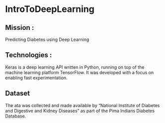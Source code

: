 # IntroToDeepLearning
<h2>Mission : </h2>
 Predicting Diabetes using Deep Learning
 
 
<h2>Technologies : </h2>
Keras is a deep learning API written in Python, running on top of the machine learning platform TensorFlow. It was developed with a focus on enabling fast experimentation. 

<h2>Dataset </h2>
The ata was collected and made available by “National Institute of Diabetes and Digestive and Kidney Diseases” as part of the Pima Indians Diabetes Database.
